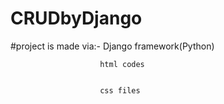 # CRUDbyDjango
#project is made via:-
                        Django framework(Python)
                        
                        
                        html codes
                        
                        
                        css files
                        
                        
